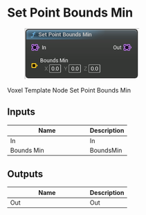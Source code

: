 # Set Point Bounds Min

<div align="left" data-full-width="false"><figure><img src="../../../.gitbook/assets/set_point_bounds_min.png" alt=""><figcaption></figcaption></figure></div>

Voxel Template Node Set Point Bounds Min

## Inputs

<table><thead><tr><th width="170">Name</th><th>Description</th></tr></thead><tbody><tr><td>In</td><td>In</td></tr><tr><td>Bounds Min</td><td>BoundsMin</td></tr></tbody></table>

## Outputs

<table><thead><tr><th width="170">Name</th><th>Description</th></tr></thead><tbody><tr><td>Out</td><td>Out</td></tr></tbody></table>
